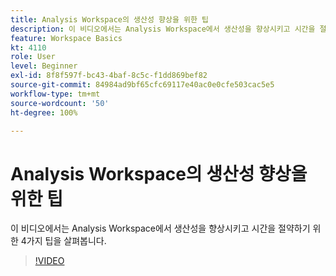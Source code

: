```yaml
---
title: Analysis Workspace의 생산성 향상을 위한 팁
description: 이 비디오에서는 Analysis Workspace에서 생산성을 향상시키고 시간을 절약하기 위한 4가지 팁을 살펴봅니다.
feature: Workspace Basics
kt: 4110
role: User
level: Beginner
exl-id: 8f8f597f-bc43-4baf-8c5c-f1dd869bef82
source-git-commit: 84984ad9bf65cfc69117e40ac0e0cfe503cac5e5
workflow-type: tm+mt
source-wordcount: '50'
ht-degree: 100%

---
```


# Analysis Workspace의 생산성 향상을 위한 팁

이 비디오에서는 Analysis Workspace에서 생산성을 향상시키고 시간을 절약하기 위한 4가지 팁을 살펴봅니다.

>[!VIDEO](https://video.tv.adobe.com/v/31157/?quality=12&learn=on)
